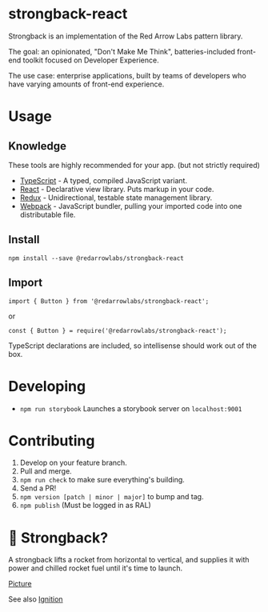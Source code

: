 # strongback-react
Strongback is an implementation of the Red Arrow Labs pattern library.

The goal: an opinionated, "Don't Make Me Think", batteries-included front-end toolkit focused on Developer Experience.

The use case: enterprise applications, built by teams of developers who
have varying amounts of front-end experience.

# Usage
## Knowledge
These tools are highly recommended for your app. (but not strictly required)
- [TypeScript](www.typescriptlang.org) - A typed, compiled JavaScript variant.
- [React](https://facebook.github.io/react/) - Declarative view library. Puts markup in your code.
- [Redux](https://github.com/reactjs/redux) - Unidirectional, testable state management library.
- [Webpack](http://webpack.github.io/docs/) - JavaScript bundler, pulling your imported code into one distributable file.

## Install
`npm install --save @redarrowlabs/strongback-react`
## Import
`import { Button } from '@redarrowlabs/strongback-react';`

or

`const { Button } = require('@redarrowlabs/strongback-react');`

TypeScript declarations are included, so intellisense should work
out of the box. 

# Developing
- `npm run storybook` Launches a storybook server on `localhost:9001`

# Contributing
1. Develop on your feature branch.
1. Pull and merge.
1. `npm run check` to make sure everything's building.
1. Send a PR!
1. `npm version [patch | minor | major]` to bump and tag.
1. `npm publish` (Must be logged in as RAL)

# 🙋 Strongback?
A strongback lifts a rocket from horizontal to vertical, and supplies it with power and chilled rocket fuel until it's time to launch.

[Picture](http://www.spacex.com/sites/spacex/files/crs-3_staticfire.jpg)

See also [Ignition](https://github.com/redarrowlabs/ignition)